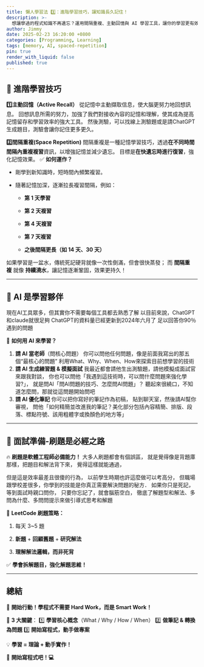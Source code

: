 ```yaml
---
title: 懶人學習法 3️⃣：進階學習技巧，讓知識長久記住！
description: >-
  想讓學過的程式知識不再遺忘？運用間隔重複、主動回憶與 AI 學習工具，讓你的學習更有效率！
author: Jimmy
date: 2025-02-23 16:20:00 +0800
categories: [Programming, Learning]
tags: [memory, AI, spaced-repetition]
pin: true
render_with_liquid: false
published: true
---
```

## 📖 進階學習技巧

**1️⃣主動回憶（Active Recall）**
從記憶中主動擷取信息，使大腦更努力地回想訊息。
回想訊息所需的努力，加強了我們對接收內容的記憶和理解，使其成為提高記憶留存和學習效率的強大工具。
然後測驗，可以找線上測驗題或是請ChatGPT生成題目，測驗會讓你記住更多更久。

 **2️⃣間隔重複(Space Repetition)**
間隔重複是一種記憶學習技巧，透過**在不同時間間隔內重複複習**資訊，以增強記憶並減少遺忘。
目標是**在快遺忘時進行復習**，強化記憶效果。
✅ **如何運作？**

- 剛學到新知識時，短時間內頻繁複習。
    
- 隨著記憶加深，逐漸拉長複習間隔，例如：
    
    - **第 1 天學習**
        
    - **第 2 天複習**
        
    - **第 4 天複習**
        
    - **第 7 天複習**
        
    - **之後間隔更長（如 14 天、30 天）**
        

如果學習是一盆水，傳統死記硬背就像一次性倒滿，但會很快蒸發； 而 **間隔重複** 就像 **持續澆水**，讓記憶逐漸鞏固，效果更持久！

---
## 🤖 AI 是學習夥伴

現在AI工具眾多，但其實你不需要每個工具都去熟悉了解
以目前來說，ChatGPT和claude就很足夠
ChatGPT的資料量已經更新到2024年六月了
足以回答你90％遇到的問題

🎯 **如何用 AI 來學習？**

1. **請 AI 當老師**（問核心問題）
	你可以問他任何問題，像是前面我寫出的那五個“最核心的問題”
	利用What、Why、When、How來探索目前想學習的技術    
2. **請 AI 生成練習題 & 模擬面試**
	我最近都會請他生出測驗題，請他模擬成面試官來跟我對談，
	你也可以問他「我遇到這技術時，可以問什麼問題來強化學習?」，
	就是問AI「問AI問題的技巧、怎麼問AI問題」？
	聽起來很繞口，不知道怎麼問，那就從這問題開始問吧
3. **請 AI 優化筆記**
	你可以把你寫好的筆記作為初稿，
	貼到聊天室，然後請AI幫你審視，
	問他「如何精簡並改進我的筆記？美化部分包括內容精簡、排版、段落、標點符號、該用粗體字或換顏色的地方等」
	
---
## 💼 面試準備-刷題是必經之路

🔥 **刷題是軟體工程師必備能力！**
大多人刷題都會有個誤區，
就是覺得像是背題庫那樣，把題目和解法背下來，
覺得這樣就能通過，

但是這是效率最差且很傻的行為，
以前學生時期也許這麼做可以考高分，
但職場跟學校差很多，你學到的技能是你真正需要解決問題的秘方．
如果你只是死記，等到面試時親口問你，
只要你忘記了，就會腦筋空白，
徹底了解題型和解法、多問為什麼、多問問提示來做引導式思考和解題

🎯 **LeetCode 刷題策略：**

1. 每天 3~5 題
    
2. **新題** + **回顧舊題** + **研究解法**
    
3. **理解解法邏輯，而非死背**
    
✅ **學會拆解題目，強化解題思維！**

---
## **總結**

🚀 **開始行動！學程式不需要 Hard Work，而是 Smart Work！**

📌 **3 大關鍵**： 
1️⃣ **學習核心概念**（What / Why / How / When）
2️⃣ **做筆記 & 轉換為問題**
3️⃣ **開始寫程式，動手做專案**

💡 **學習 = 理論 + 動手實作！**

📣 **開始寫程式吧！💻**